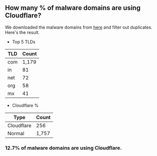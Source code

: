 ## How many % of malware domains are using Cloudflare?


We downloaded the malware domains from [here](https://urlhaus.abuse.ch) and filter out duplicates.
Here's the result.


[//]: # (start replacement)


- Top 5 TLDs

| TLD | Count |
| --- | --- |
| com | 1,179 |
| in | 81 |
| net | 72 |
| org | 58 |
| mx | 41 |


- Cloudflare %

| Type | Count |
| --- | --- |
| Cloudflare | 256 |
| Normal | 1,757 |


### 12.7% of malware domains are using Cloudflare.